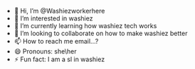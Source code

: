 - 👋 Hi, I’m @Washiezworkerhere
- 👀 I’m interested in washiez
- 🌱 I’m currently learning how washiez tech works
- 💞️ I’m looking to collaborate on how to make washiez better 
- 📫 How to reach me email...?
- 😄 Pronouns: she\her
- ⚡ Fun fact: I am a sl in washiez 

<!---
Washiezworkerhere/Washiezworkerhere is a ✨ special ✨ repository because its `README.md` (this file) appears on your GitHub profile.
You can click the Preview link to take a look at your changes.
--->
